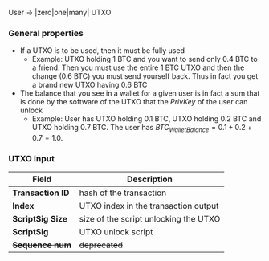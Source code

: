 User -> |zero|one|many| UTXO

### General properties
- If a UTXO is to be used, then it must be fully used
	- Example: UTXO holding 1 BTC and you want to send only 0.4 BTC to a friend. Then you must use the entire 1 BTC UTXO and then the change (0.6 BTC) you must send yourself back. Thus in fact you get a brand new UTXO having 0.6 BTC
- The balance that you see in a wallet for a given user is in fact a sum that is done by the software of the UTXO that the $PrivKey$ of the user can unlock
	- Example: User has UTXO holding 0.1 BTC, UTXO holding 0.2 BTC and UTXO holding 0.7 BTC. The user has $BTC_{WalletBalance} = 0.1 + 0.2 + 0.7 = 1.0$. 

### UTXO input

| Field                | Description                           |
| -------------------- | ------------------------------------- |
| **Transaction ID**   | hash of the transaction               |
| **Index**            | UTXO index in the transaction output  |
| **ScriptSig Size**   | size of the script unlocking the UTXO |
| **ScriptSig**        | UTXO unlock script                    |
| **~~Sequence num~~** | ~~deprecated~~                        |
